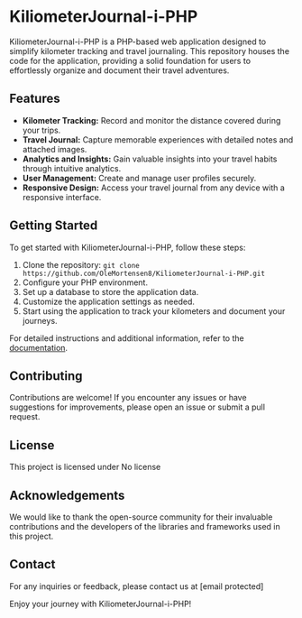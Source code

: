 # KiliometerJournal-i-PHP

KiliometerJournal-i-PHP is a PHP-based web application designed to simplify kilometer tracking and travel journaling. This repository houses the code for the application, providing a solid foundation for users to effortlessly organize and document their travel adventures.

## Features

- **Kilometer Tracking:** Record and monitor the distance covered during your trips.
- **Travel Journal:** Capture memorable experiences with detailed notes and attached images.
- **Analytics and Insights:** Gain valuable insights into your travel habits through intuitive analytics.
- **User Management:** Create and manage user profiles securely.
- **Responsive Design:** Access your travel journal from any device with a responsive interface.

## Getting Started

To get started with KiliometerJournal-i-PHP, follow these steps:

1. Clone the repository: `git clone https://github.com/OleMortensen8/KiliometerJournal-i-PHP.git`
2. Configure your PHP environment.
3. Set up a database to store the application data.
4. Customize the application settings as needed.
5. Start using the application to track your kilometers and document your journeys.

For detailed instructions and additional information, refer to the [documentation](documentation.md).

## Contributing

Contributions are welcome! If you encounter any issues or have suggestions for improvements, please open an issue or submit a pull request.

## License

This project is licensed under No license

## Acknowledgements

We would like to thank the open-source community for their invaluable contributions and the developers of the libraries and frameworks used in this project.

## Contact

For any inquiries or feedback, please contact us at [email protected]

Enjoy your journey with KiliometerJournal-i-PHP!
